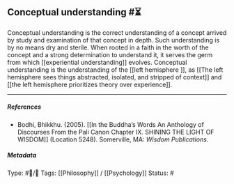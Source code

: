 ## Conceptual understanding  #⏳ 

Conceptual understanding is the correct understanding of a concept arrived by study and examination of that concept in depth. Such understanding is by no means dry and sterile. When rooted in a faith in the worth of the concept and a strong determination to understand it, it serves the germ from which [[experiential understanding]] evolves. Conceptual understanding is the understanding of the [[left hemisphere ]], as [[The left hemisphere sees things abstracted, isolated, and stripped of context]] and [[the left hemisphere prioritizes theory over experience]].

___

##### References

- Bodhi, Bhikkhu. (2005). [[In the Buddha’s Words An Anthology of Discourses From the Pali Canon Chapter IX. SHINING THE LIGHT OF WISDOM]] (Location 5248). Somerville, MA: _Wisdom Publications_.

##### Metadata
Type: #🔵/🔵 
Tags: [[Philosophy]] / [[Psychology]] 
Status: # 